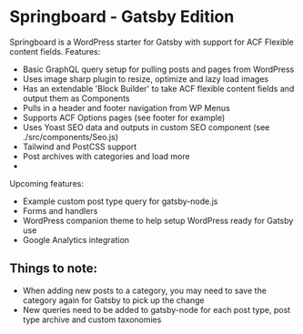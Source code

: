 # Springboard - Gatsby Edition
Springboard is a WordPress starter for Gatsby with support for ACF Flexible content fields.
Features:
- Basic GraphQL query setup for pulling posts and pages from WordPress
- Uses image sharp plugin to resize, optimize and lazy load images
- Has an extendable 'Block Builder' to take ACF flexible content fields and output them as Components
- Pulls in a header and footer navigation from WP Menus
- Supports ACF Options pages (see footer for example)
- Uses Yoast SEO data and outputs in custom SEO component (see ./src/components/Seo.js)
- Tailwind and PostCSS support
- Post archives with categories and load more
- 
Upcoming features:
- Example custom post type query for gatsby-node.js
- Forms and handlers
- WordPress companion theme to help setup WordPress ready for Gatsby use
- Google Analytics integration

## Things to note:
- When adding new posts to a category, you may need to save the category again for Gatsby to pick up the change
- New queries need to be added to gatsby-node for each post type, post type archive and custom taxonomies